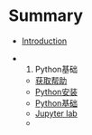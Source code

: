 # Summary

* [Introduction](README.md)

- 1. Python基础

  - [获取帮助](第一章/1.1获取帮助.md)
  - [Python安装](第一章/1.2Python安装.md)
  - [Python基础](第一章/1.3Python基础.md)
  - [Jupyter lab](第一章/Jupyter_lab.md)
  - 